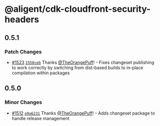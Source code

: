 # @aligent/cdk-cloudfront-security-headers

## 0.5.1

### Patch Changes

- [#1523](https://github.com/aligent/cdk-constructs/pull/1523) [`2550ceb`](https://github.com/aligent/cdk-constructs/commit/2550cebd411cf2cfd5b92deba17e18a5a3d3d012) Thanks [@TheOrangePuff](https://github.com/TheOrangePuff)! - Fixes changeset publishing to work correctly by switching from dist-based builds to in-place compilation within packages

## 0.5.0

### Minor Changes

- [#1512](https://github.com/aligent/cdk-constructs/pull/1512) [`a9a6231`](https://github.com/aligent/cdk-constructs/commit/a9a62319e4528ac2d23f3af96e96cb2427f242f8) Thanks [@TheOrangePuff](https://github.com/TheOrangePuff)! - Adds changeset package to handle release management
